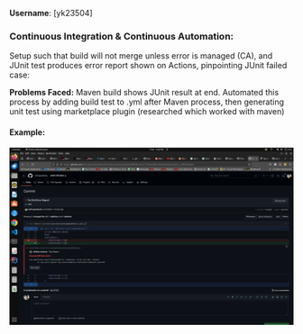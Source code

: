**Username**: [yk23504]

### Continuous Integration & Continuous Automation:
Setup such that build will not merge unless error is managed (CA), and JUnit test produces error report shown on Actions, pinpointing JUnit failed case:

**Problems Faced:** Maven build shows JUnit result at end. Automated this process by adding build test to .yml after Maven process, then generating unit test using marketplace plugin (researched which worked with maven)

#### Example:

![Screenshot](resources%20/CI_CA.png)